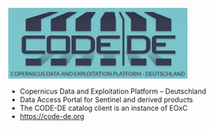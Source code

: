 !["CODE-DE"](resources/code-de.jpg)

* Copernicus Data and Exploitation Platform – Deutschland
* Data Access Portal for Sentinel and derived products
* The CODE-DE catalog client is an instance of EOxC
* https://code-de.org
